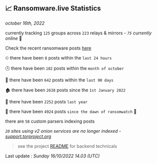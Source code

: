 
## 📈 Ransomware.live Statistics
_october 16th, 2022_

currently tracking `125` groups across `223` relays & mirrors - _`75` currently online_ 📡

Check the recent ransomware posts [here](https://www.ransomware.live/#/recentposts)


⏲ there have been `8` posts within the `last 24 hours`

🕓 there have been `102` posts within the `month of october`

📅 there have been `642` posts within the `last 90 days`

🏚 there have been `2638` posts since the `1st January 2022`

🚀 there have been `2252` posts `last year`

🦕 there have been `4924` posts `since the dawn of ransomwatch` 🐣

there are `58` custom parsers indexing posts

_`20` sites using v2 onion services are no longer indexed - [support.torproject.org](https://support.torproject.org/onionservices/v2-deprecation/)_

> see the project [README](https://github.com/jmousqueton/ransomwatch#readme) for backend technicals



Last update : _Sunday 16/10/2022 14.03 (UTC)_

